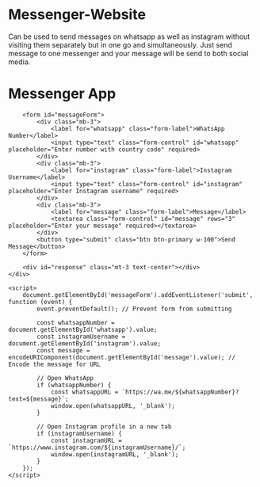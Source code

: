 # Messenger-Website
Can be used to send messages on whatsapp as well as instagram without visiting them separately but in one go and simultaneously. Just send message to one messenger and your message will be send to both social media.

<!DOCTYPE html>
<html lang="en">
<head>
    <meta charset="UTF-8">
    <meta name="viewport" content="width=device-width, initial-scale=1.0">
    <title>Messenger App</title>
    <link href="https://cdn.jsdelivr.net/npm/bootstrap@5.3.0-alpha3/dist/css/bootstrap.min.css" rel="stylesheet">
</head>
<body>
    <div class="container mt-5">
        <h1 class="text-center">Messenger App</h1>

        <form id="messageForm">
            <div class="mb-3">
                <label for="whatsapp" class="form-label">WhatsApp Number</label>
                <input type="text" class="form-control" id="whatsapp" placeholder="Enter number with country code" required>
            </div>
            <div class="mb-3">
                <label for="instagram" class="form-label">Instagram Username</label>
                <input type="text" class="form-control" id="instagram" placeholder="Enter Instagram username" required>
            </div>
            <div class="mb-3">
                <label for="message" class="form-label">Message</label>
                <textarea class="form-control" id="message" rows="3" placeholder="Enter your message" required></textarea>
            </div>
            <button type="submit" class="btn btn-primary w-100">Send Message</button>
        </form>

        <div id="response" class="mt-3 text-center"></div>
    </div>

    <script>
        document.getElementById('messageForm').addEventListener('submit', function (event) {
            event.preventDefault(); // Prevent form from submitting

            const whatsappNumber = document.getElementById('whatsapp').value;
            const instagramUsername = document.getElementById('instagram').value;
            const message = encodeURIComponent(document.getElementById('message').value); // Encode the message for URL

            // Open WhatsApp
            if (whatsappNumber) {
                const whatsappURL = `https://wa.me/${whatsappNumber}?text=${message}`;
                window.open(whatsappURL, '_blank');
            }

            // Open Instagram profile in a new tab
            if (instagramUsername) {
                const instagramURL = `https://www.instagram.com/${instagramUsername}/`;
                window.open(instagramURL, '_blank');
            }
        });
    </script>
</body>
</html>


    
        
       

           
           

  

